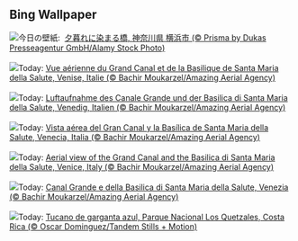 ## Bing Wallpaper
![](https://www.bing.com/th?id=OHR.YokohamaBridge2024_JA-JP2381649830_UHD.jpg&w=1000)今日の壁紙: &nbsp;[夕暮れに染まる橋, 神奈川県 横浜市 (© Prisma by Dukas Presseagentur GmbH/Alamy Stock Photo)](https://www.bing.com/th?id=OHR.YokohamaBridge2024_JA-JP2381649830_UHD.jpg)
<br><br/>
![](https://www.bing.com/th?id=OHR.VeniceAerial_FR-FR6953765883_UHD.jpg&w=1000)Today: [Vue aérienne du Grand Canal et de la Basilique de Santa Maria della Salute, Venise, Italie (© Bachir Moukarzel/Amazing Aerial Agency)](https://www.bing.com/th?id=OHR.VeniceAerial_FR-FR6953765883_UHD.jpg)
<br><br/>
![](https://www.bing.com/th?id=OHR.VeniceAerial_DE-DE9588219063_UHD.jpg&w=1000)Today: [Luftaufnahme des Canale Grande und der Basilica di Santa Maria della Salute, Venedig, Italien (© Bachir Moukarzel/Amazing Aerial Agency)](https://www.bing.com/th?id=OHR.VeniceAerial_DE-DE9588219063_UHD.jpg)
<br><br/>
![](https://www.bing.com/th?id=OHR.VeniceAerial_ES-ES7915043762_UHD.jpg&w=1000)Today: [Vista aérea del Gran Canal y la Basílica de Santa Maria della Salute, Venecia, Italia (© Bachir Moukarzel/Amazing Aerial Agency)](https://www.bing.com/th?id=OHR.VeniceAerial_ES-ES7915043762_UHD.jpg)
<br><br/>
![](https://www.bing.com/th?id=OHR.VeniceAerial_EN-GB6264202474_UHD.jpg&w=1000)Today: [Aerial view of the Grand Canal and the Basilica di Santa Maria della Salute, Venice, Italy (© Bachir Moukarzel/Amazing Aerial Agency)](https://www.bing.com/th?id=OHR.VeniceAerial_EN-GB6264202474_UHD.jpg)
<br><br/>
![](https://www.bing.com/th?id=OHR.VeniceAerial_IT-IT9053737522_UHD.jpg&w=1000)Today: [Canal Grande e della Basilica di Santa Maria della Salute, Venezia (© Bachir Moukarzel/Amazing Aerial Agency)](https://www.bing.com/th?id=OHR.VeniceAerial_IT-IT9053737522_UHD.jpg)
<br><br/>
![](https://www.bing.com/th?id=OHR.LittleToucanet_PT-BR1307591671_UHD.jpg&w=1000)Today: [Tucano de garganta azul, Parque Nacional Los Quetzales, Costa Rica (© Oscar Dominguez/Tandem Stills + Motion)](https://www.bing.com/th?id=OHR.LittleToucanet_PT-BR1307591671_UHD.jpg)
<br><br/>
